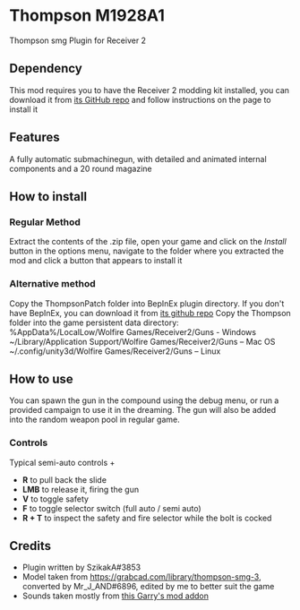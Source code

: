 # Thompson M1928A1
Thompson smg Plugin for Receiver 2

## Dependency

This mod requires you to have the Receiver 2 modding kit installed, you can download it from [its GitHub repo](https://github.com/Szikaka-97/Receiver2ModdingKit) and follow instructions on the page to install it

## Features

A fully automatic submachinegun, with detailed and animated internal components and a 20 round magazine

## How to install

### Regular Method
Extract the contents of the .zip file, open your game and click on the *Install* button in the options menu, navigate to the folder where you extracted the mod and click a button that appears to install it

### Alternative method

Copy the ThompsonPatch folder into BepInEx plugin directory. If you don't have BepInEx, you can download it from [its github repo](https://github.com/BepInEx/BepInEx)
Copy the Thompson folder into the game persistent data directory: <br>
  %AppData%/LocalLow/Wolfire Games/Receiver2/Guns - Windows <br>
  ~/Library/Application Support/Wolfire Games/Receiver2/Guns – Mac OS <br>
  ~/.config/unity3d/Wolfire Games/Receiver2/Guns – Linux <br>

## How to use

You can spawn the gun in the compound using the debug menu, or run a provided campaign to use it in the dreaming. The gun will also be added into the random weapon pool in regular game.

### Controls

Typical semi-auto controls +
 - **R** to pull back the slide
 - **LMB** to release it, firing the gun
 - **V** to toggle safety
 - **F** to toggle selector switch (full auto / semi auto)
 - **R + T** to inspect the safety and fire selector while the bolt is cocked

## Credits
 - Plugin written by SzikakA#3853
 - Model taken from https://grabcad.com/library/thompson-smg-3, converted by Mr_J_AND#6896, edited by me to better suit the game
 - Sounds taken mostly from [this Garry's mod addon](https://steamcommunity.com/sharedfiles/filedetails/?id=2393318131&searchtext=arccw+fa)
